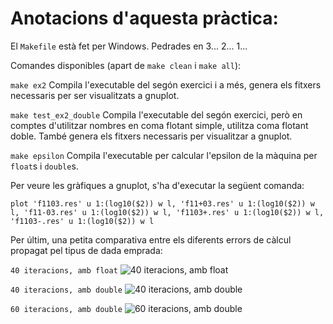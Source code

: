 # Anotacions d'aquesta pràctica:

El `Makefile` està fet per Windows. Pedrades en 3... 2... 1...

Comandes disponibles (apart de `make clean` i `make all`):

`make ex2` Compila l'executable del segón exercici i a més, genera els fitxers
necessaris per ser visualitzats a gnuplot.

`make test_ex2_double` Compila l'executable del segón exercici, però en comptes
d'utilitzar nombres en coma flotant simple, utilitza coma flotant doble. També
genera els fitxers necessaris per visualitzar a gnuplot.

`make epsilon` Compila l'executable per calcular l'epsilon de la màquina per
`float`s i `double`s.

Per veure les gràfiques a gnuplot, s'ha d'executar la següent comanda:

`plot 'f1103.res' u 1:(log10($2)) w l, 'f11+03.res' u 1:(log10($2)) w l, 'f11-03.res' u 1:(log10($2)) w l, 'f1103+.res' u 1:(log10($2)) w l, 'f1103-.res' u 1:(log10($2)) w l`

Per últim, una petita comparativa entre els diferents errors de càlcul propagat
pel tipus de dada emprada:

`40 iteracions, amb float`
![40 iteracions, amb float](https://dl.dropbox.com/u/9123154/cdn/uni/ICC_P1_P2_Plot.png)

`40 iteracions, amb double`
![40 iteracions, amb double](https://dl.dropbox.com/u/9123154/cdn/uni/ICC_P1_P2_Plot_40_Double.png)

`60 iteracions, amb double`
![60 iteracions, amb double](https://dl.dropbox.com/u/9123154/cdn/uni/ICC_P1_P2_Plot_60_Double.png)
